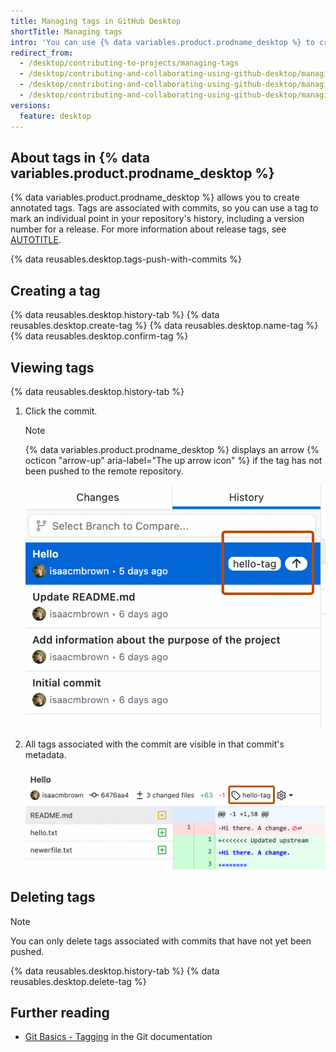 ```yaml
---
title: Managing tags in GitHub Desktop
shortTitle: Managing tags
intro: 'You can use {% data variables.product.prodname_desktop %} to create, push, and view tags.'
redirect_from:
  - /desktop/contributing-to-projects/managing-tags
  - /desktop/contributing-and-collaborating-using-github-desktop/managing-tags
  - /desktop/contributing-and-collaborating-using-github-desktop/managing-commits/managing-tags
  - /desktop/contributing-and-collaborating-using-github-desktop/managing-commits/managing-tags-in-github-desktop
versions:
  feature: desktop
---
```

## About tags in {% data variables.product.prodname_desktop %}

{% data variables.product.prodname_desktop %} allows you to create annotated tags. Tags are associated with commits, so you can use a tag to mark an individual point in your repository's history, including a version number for a release. For more information about release tags, see [AUTOTITLE](/repositories/releasing-projects-on-github/about-releases).

{% data reusables.desktop.tags-push-with-commits %}

## Creating a tag

{% data reusables.desktop.history-tab %}
{% data reusables.desktop.create-tag %}
{% data reusables.desktop.name-tag %}
{% data reusables.desktop.confirm-tag %}

## Viewing tags

{% data reusables.desktop.history-tab %}
1. Click the commit.

   > [!NOTE]
   > {% data variables.product.prodname_desktop %} displays an arrow {% octicon "arrow-up" aria-label="The up arrow icon" %} if the tag has not been pushed to the remote repository.

   ![Screenshot of a list of commits in the "History" tab. Next to a commit, a "hello-tag" label and an "up arrow" icon are outlined in orange.](/assets/images/help/desktop/viewing-tags-in-history.png)

1. All tags associated with the commit are visible in that commit's metadata.

   ![Screenshot of the detailed view of a commit. Above the commit's diff, in the commit's metadata, a tag icon and the label "hello-tag" are outlined in orange.](/assets/images/help/desktop/viewing-tags-in-commit.png)

## Deleting tags

> [!NOTE]
> You can only delete tags associated with commits that have not yet been pushed.

{% data reusables.desktop.history-tab %}
{% data reusables.desktop.delete-tag %}

## Further reading

* [Git Basics - Tagging](https://git-scm.com/book/en/v2/Git-Basics-Tagging) in the Git documentation
